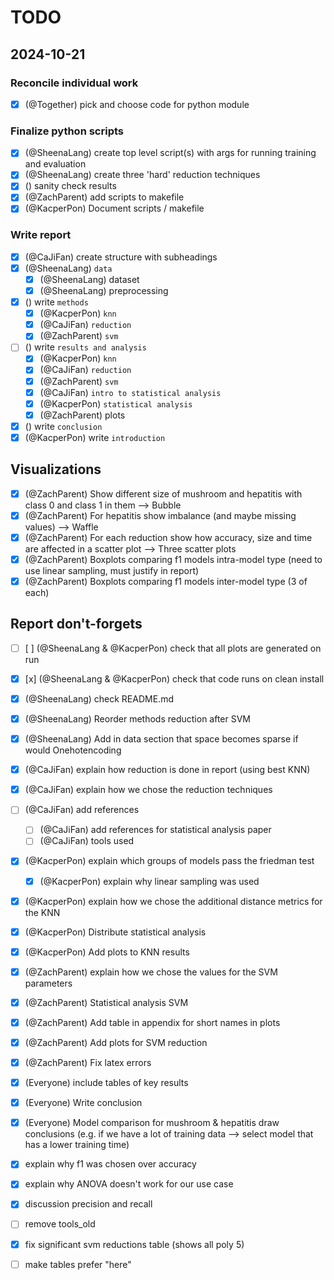 # TODO

## 2024-10-21

### Reconcile individual work

- [x] (@Together) pick and choose code for python module

### Finalize python scripts

- [x] (@SheenaLang) create top level script(s) with args for running training and evaluation
- [x] (@SheenaLang) create three 'hard' reduction techniques
- [x] () sanity check results
- [x] (@ZachParent) add scripts to makefile
- [x] (@KacperPon) Document scripts / makefile

### Write report

- [x] (@CaJiFan) create structure with subheadings
- [x] (@SheenaLang) `data`
  - [x] (@SheenaLang) dataset
  - [x] (@SheenaLang) preprocessing
- [x] () write `methods`
  - [x] (@KacperPon) `knn`
  - [x] (@CaJiFan) `reduction`
  - [x] (@ZachParent) `svm`
- [ ] () write `results and analysis`
  - [x] (@KacperPon) `knn`
  - [x] (@CaJiFan) `reduction`
  - [x] (@ZachParent) `svm`
  - [x] (@CaJiFan) `intro to statistical analysis`
  - [x] (@KacperPon) `statistical analysis`
  - [x] (@ZachParent) plots
- [x] () write `conclusion`
- [x] (@KacperPon) write `introduction`

## Visualizations

- [x] (@ZachParent) Show different size of mushroom and hepatitis with class 0 and class 1 in them —> Bubble
- [x] (@ZachParent) For hepatitis show imbalance (and maybe missing values) —> Waffle
- [x] (@ZachParent) For each reduction show how accuracy, size and time are affected in a scatter plot --> Three scatter plots
- [x] (@ZachParent) Boxplots comparing f1 models intra-model type (need to use linear sampling, must justify in report)
- [x] (@ZachParent) Boxplots comparing f1 models inter-model type (3 of each)

## Report don't-forgets

- [ ] [ ] (@SheenaLang & @KacperPon) check that all plots are generated on run
- [x] [x] (@SheenaLang & @KacperPon) check that code runs on clean install

- [x] (@SheenaLang) check README.md
- [x] (@SheenaLang) Reorder methods reduction after SVM
- [x] (@SheenaLang) Add in data section that space becomes sparse if would Onehotencoding

- [x] (@CaJiFan) explain how reduction is done in report (using best KNN)
- [x] (@CaJiFan) explain how we chose the reduction techniques
- [ ] (@CaJiFan) add references

  - [ ] (@CaJiFan) add references for statistical analysis paper
  - [ ] (@CaJiFan) tools used

- [x] (@KacperPon) explain which groups of models pass the friedman test
  - [x] (@KacperPon) explain why linear sampling was used
- [x] (@KacperPon) explain how we chose the additional distance metrics for the KNN
- [x] (@KacperPon) Distribute statistical analysis
- [x] (@KacperPon) Add plots to KNN results

- [x] (@ZachParent) explain how we chose the values for the SVM parameters
- [x] (@ZachParent) Statistical analysis SVM
- [x] (@ZachParent) Add table in appendix for short names in plots
- [x] (@ZachParent) Add plots for SVM reduction
- [x] (@ZachParent) Fix latex errors

- [x] (Everyone) include tables of key results
- [x] (Everyone) Write conclusion
- [x] (Everyone) Model comparison for mushroom & hepatitis draw conclusions (e.g. if we have a lot of training data --> select model that has a lower training time)

- [x] explain why f1 was chosen over accuracy
- [x] explain why ANOVA doesn't work for our use case
- [x] discussion precision and recall


- [ ] remove tools_old
- [x] fix significant svm reductions table (shows all poly 5)
- [ ] make tables prefer "here"